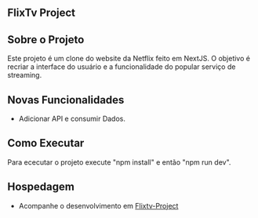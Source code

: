 ## FlixTv Project

## Sobre o Projeto
Este projeto é um clone do website da Netflix feito em NextJS. O objetivo é recriar a interface do usuário e a funcionalidade do popular serviço de streaming.

## Novas Funcionalidades
- Adicionar API e consumir Dados.  

## Como Executar
Para ececutar o projeto execute    "npm install"     e então     "npm run dev".

## Hospedagem
 - Acompanhe o desenvolvimento em [Flixtv-Project](https://flixtv-project.netlify.app/)

